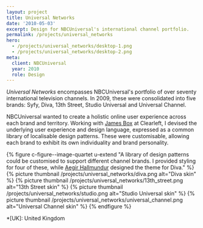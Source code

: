 ```yaml
---
layout: project
title: Universal Networks
date: '2010-05-03'
excerpt: Design for NBCUniversal's international channel portfolio.
permalink: /projects/universal_networks
hero:
  - /projects/universal_networks/desktop-1.png
  - /projects/universal_networks/desktop-2.png
meta:
  client: NBCUniversal
  year: 2010
  role: Design
---
```

_Universal Networks_ encompasses NBCUniversal's portfolio of over seventy international television channels. In 2009, these were consolidated into five brands: Syfy, Diva, 13th Street, Studio Universal and Universal Channel.

NBCUniversal wanted to create a holistic online user experience across each brand and territory. Working with [James Box][1] at Clearleft, I devised the underlying user experience and design language, expressed as a common library of localisable design patterns. These were customisable, allowing each brand to exhibit its own individuality and brand personality.

{% figure c-figure--image-quartet u-extend "A library of design patterns could be customised to support different channel brands. I provided styling for four of these, while [Aegir Hallmundur](http://aegir.org) designed the theme for Diva." %}
{% picture thumbnail /projects/universal_networks/diva.png alt="Diva skin" %}
{% picture thumbnail /projects/universal_networks/13th_street.png alt="13th Street skin" %}
{% picture thumbnail /projects/universal_networks/studio.png alt="Studio Universal skin" %}
{% picture thumbnail /projects/universal_networks/universal_channel.png alt="Universal Channel skin" %}
{% endfigure %}

[1]: http://clearleft.com/is/james-box/

*[UK]: United Kingdom

